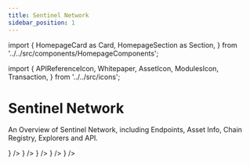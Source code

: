 ```yaml
---
title: Sentinel Network
sidebar_position: 1
---
```


import {
  HomepageCard as Card,
  HomepageSection as Section,
} from '../../src/components/HomepageComponents';

import {
  APIReferenceIcon,
  Whitepaper,
  AssetIcon,
  ModulesIcon,
  Transaction,
} from '../../src/icons';


# Sentinel Network
An Overview of Sentinel Network, including Endpoints, Asset Info, Chain Registry, Explorers and API.

<Section>
    <Card
        title="Endpoints"
        description="All the official Sentinel public endpoints recommended for development purposes."
        to="/networks/endpoints"
        icon={<ModulesIcon />}
    />
    <Card
        title="Asset Info"
        description="All the Asset info for Sentinel Blockchain: name, base, symbol and display."
        to="/networks/asset-info"
        icon={<AssetIcon />}
    />
    <Card
        title="Chain Registry"
        description="Chain Registry is a GitHub repository containing all the chain.json and assets.json file for every Cosmos based blockchain."
        to="/networks/chain-registry"
        icon={<Whitepaper />}
    />
    <Card
        title="Explorers"
        description="The explorers in the Cosmos ecosystem are rapidly growing. This page contains a list of Sentinel explorers currently available."
        to="/networks/explorers"
        icon={<Transaction />}
    />
    <Card
        title="API Reference"
        description="Sentinel RPC and LCD API Reference"
        to="/apis"
        icon={<APIReferenceIcon />}
    />
</Section>